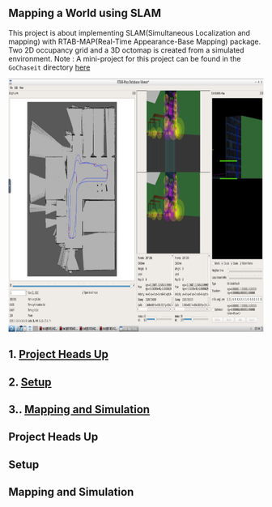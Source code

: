 ## Mapping a World using SLAM

This project is about implementing SLAM(Simultaneous Localization and mapping) with RTAB-MAP(Real-Time Appearance-Base Mapping) package. Two 2D occupancy grid and a 3D octomap is created from a simulated environment.
Note : A mini-project for this project can be found in the `GoChaseit` directory [here](https://github.com/ashutoshtiwari13/Map-a-world-with-SLAM/tree/master/GochaseIt)

<p align ="center">
<img src="https://github.com/ashutoshtiwari13/Map-a-world-with-SLAM/blob/master/output/Overview.png" height= "500px" width="800px"/>
</p>

## 1. [Project Heads Up](#Project-Heads-Up)
## 2. [Setup](#Setup)
## 3.. [Mapping and Simulation](#Mapping-and-Simulation)

## Project Heads Up
## Setup
## Mapping and Simulation
